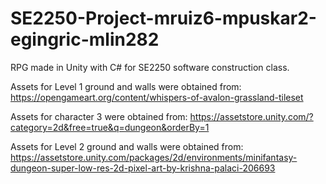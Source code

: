 # SE2250-Project-mruiz6-mpuskar2-egingric-mlin282
RPG made in Unity with C# for SE2250 software construction class.

Assets for Level 1 ground and walls were obtained from:
https://opengameart.org/content/whispers-of-avalon-grassland-tileset

Assets for character 3 were obtained from:
https://assetstore.unity.com/?category=2d&free=true&q=dungeon&orderBy=1

Assets for Level 2 ground and walls were obtained from:
https://assetstore.unity.com/packages/2d/environments/minifantasy-dungeon-super-low-res-2d-pixel-art-by-krishna-palaci-206693
